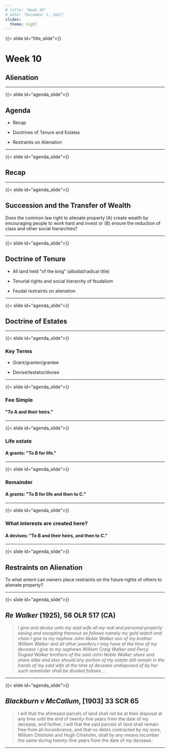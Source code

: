 ```yaml
---
# title: "Week 10"
# date: "December 1, 2021"
slides:
  theme: night
---
```




{{< slide id="title_slide">}}

# Week 10

## Alienation


---





{{< slide id="agenda_slide">}}

## Agenda

- Recap

- Doctrines of Tenure and Estates

- Restraints on Alienation 

---





{{< slide id="agenda_slide">}}

## Recap



---





{{< slide id="agenda_slide">}}

## Succession and the Transfer of Wealth

Does the common law right to alienate property (A) create wealth by encouraging people to work hard and invest or (B) ensure the reduction of class and other social hierarchies? 



---





{{< slide id="agenda_slide">}}

## Doctrine of Tenure

- All land held "of the king" (allodial/radical title)

- Tenurial rights and social hierarchy of feudalism 

- Feudal restraints on alienation 



---





{{< slide id="agenda_slide">}}

## Doctrine of Estates



---





{{< slide id="agenda_slide">}}

### Key Terms

- Grant/grantor/grantee

- Devise/testator/donee



---





{{< slide id="agenda_slide">}}

### Fee Simple

#### "To A and their heirs." 



---





{{< slide id="agenda_slide">}}

### Life estate

#### A grants: "To B for life." 



---





{{< slide id="agenda_slide">}}

### Remainder

#### A grants: "To B for life and then to C." 



---





{{< slide id="agenda_slide">}}

### What interests are created here?

#### A devises: "To B and their heirs, and then to C." 



---





{{< slide id="agenda_slide">}}

## Restraints on Alienation

To what extent can owners place restraints on the future rights of others to alienate property? 



---





{{< slide id="agenda_slide">}}

## *Re Walker* (1925), 56 OLR 517 (CA)

> *I give and devise unto my said wife all my real and personal property saving and excepting thereout as follows namely my gold watch and chain I give to my nephew John Noble Walker son of my brother William Walker and all other jewellery I may have at the time of my decease I give to my nephews William Craig Walker and Percy Dugald Walker brothers of the said John Noble Walker share and share alike and also should any portion of my estate still remain in the hands of my said wife at the time of decease undisposed of by her such remainder shall be divided follows …*



---





{{< slide id="agenda_slide">}}

## *Blackburn v McCallum*, [1903] 33 SCR 65

> I will that the aforesaid parcels of land shall not be at their disposal at any time until the end of twenty-five years from the date of my decease, and farther, I will that the said parcels of land shall remain free from all incumbrance, and that no debts contracted by my sons, William Chisholm and Hugh Chisholm, shall by any means incumber the same during twenty-five years from the date of my decease.



---

